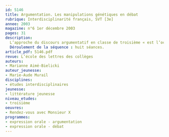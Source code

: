 ```yaml
---
id: 5146
title: Argumentation. Les manipulations génétiques en débat
rubrique: Interdisciplinarité français, SVT [3e]
annee: 2003
magazine: n°6 1er décembre 2003
pages: 31
description: 
  L’approche du discours argumentatif en classe de troisième « est l’occasion de développer l’interdisciplinarité par la mise en relation des domaines de connaissance et des savoir-faire qui se trouvent dans les programmes d’histoire et de géographie, d’éducation civique et de SVT ». La simulation de débats apparaît alors comme un exercice d’argumentation et d’expression orale d’autant plus stimulant que ces débats abordent des questions d’actualité. Le thème transversal du corps et des manipulations génétiques soulève de nombreuses polémiques. Au-delà, on peut amorcer la réflexion sur les questions de l’identité, de l’artificialité et de l’humanité, de la responsabilité et du rapport à la machine. Le projet vise dans un premier temps à stimuler la réflexion des élèves sur ces questions dans les différentes disciplines et à étudier l’aspect scientifique du thème, en SVT en particulier. En cours de français, on analyse le discours des médias (articles de presse, interviews et émissions télévisées) et le fonctionnement d’un débat. Les élèves trouveront des pistes de réflexion dans la lecture attentive du roman « Rendez-Vous avec Monsieur X » de Marie-Aude Murail qui accompagne cette première étape.
  Déroulement de la séquence : huit séances.
article_pdf: 5146.pdf
revue: L’école des lettres des collèges
auteurs:
- Marianne Aimé-Bielicki
auteur_jeunesse:
- Marie-Aude Murail
disciplines:
- études interdisciplinaires
jeunesse:
- littérature jeunesse
niveau_etudes:
- troisième
oeuvres:
- Rendez-vous avec Monsieur X
programmes:
- expression orale - argumentation
- expression orale - débat
---
```

